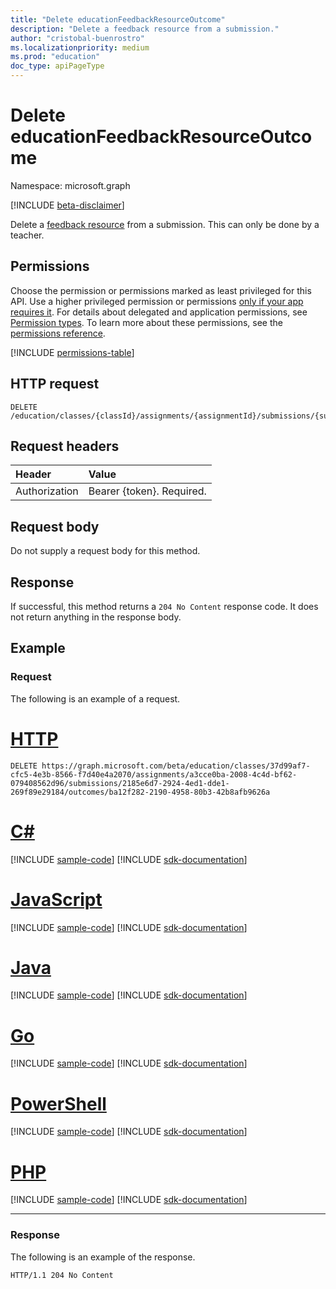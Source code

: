 ```yaml
---
title: "Delete educationFeedbackResourceOutcome"
description: "Delete a feedback resource from a submission."
author: "cristobal-buenrostro"
ms.localizationpriority: medium
ms.prod: "education"
doc_type: apiPageType
---
```


# Delete educationFeedbackResourceOutcome

Namespace: microsoft.graph

[!INCLUDE [beta-disclaimer](../../includes/beta-disclaimer.md)]

Delete a [feedback resource](../resources/educationfeedbackresourceoutcome.md) from a submission. This can only be done by a teacher.

## Permissions
Choose the permission or permissions marked as least privileged for this API. Use a higher privileged permission or permissions [only if your app requires it](/graph/permissions-overview#best-practices-for-using-microsoft-graph-permissions). For details about delegated and application permissions, see [Permission types](/graph/permissions-overview#permission-types). To learn more about these permissions, see the [permissions reference](/graph/permissions-reference).

<!-- { "blockType": "permissions", "name": "educationfeedbackresourceoutcome_delete" } -->
[!INCLUDE [permissions-table](../includes/permissions/educationfeedbackresourceoutcome-delete-permissions.md)]

## HTTP request
<!-- { "blockType": "ignored" } -->
```http
DELETE /education/classes/{classId}/assignments/{assignmentId}/submissions/{submissionId}/outcomes/{outcomeId}
```

## Request headers
| Header       | Value |
|:---------------|:--------|
| Authorization  | Bearer {token}. Required.  |

## Request body
Do not supply a request body for this method.

## Response
If successful, this method returns a `204 No Content` response code. It does not return anything in the response body.

## Example
### Request
The following is an example of a request.


# [HTTP](#tab/http)
<!-- {
  "blockType": "request",
  "name": "delete_educationfeedbackresourceoutcome"
}-->
```http
DELETE https://graph.microsoft.com/beta/education/classes/37d99af7-cfc5-4e3b-8566-f7d40e4a2070/assignments/a3cce0ba-2008-4c4d-bf62-079408562d96/submissions/2185e6d7-2924-4ed1-dde1-269f89e29184/outcomes/ba12f282-2190-4958-80b3-42b8afb9626a
```

# [C#](#tab/csharp)
[!INCLUDE [sample-code](../includes/snippets/csharp/delete-educationfeedbackresourceoutcome-csharp-snippets.md)]
[!INCLUDE [sdk-documentation](../includes/snippets/snippets-sdk-documentation-link.md)]

# [JavaScript](#tab/javascript)
[!INCLUDE [sample-code](../includes/snippets/javascript/delete-educationfeedbackresourceoutcome-javascript-snippets.md)]
[!INCLUDE [sdk-documentation](../includes/snippets/snippets-sdk-documentation-link.md)]

# [Java](#tab/java)
[!INCLUDE [sample-code](../includes/snippets/java/delete-educationfeedbackresourceoutcome-java-snippets.md)]
[!INCLUDE [sdk-documentation](../includes/snippets/snippets-sdk-documentation-link.md)]

# [Go](#tab/go)
[!INCLUDE [sample-code](../includes/snippets/go/delete-educationfeedbackresourceoutcome-go-snippets.md)]
[!INCLUDE [sdk-documentation](../includes/snippets/snippets-sdk-documentation-link.md)]

# [PowerShell](#tab/powershell)
[!INCLUDE [sample-code](../includes/snippets/powershell/delete-educationfeedbackresourceoutcome-powershell-snippets.md)]
[!INCLUDE [sdk-documentation](../includes/snippets/snippets-sdk-documentation-link.md)]

# [PHP](#tab/php)
[!INCLUDE [sample-code](../includes/snippets/php/delete-educationfeedbackresourceoutcome-php-snippets.md)]
[!INCLUDE [sdk-documentation](../includes/snippets/snippets-sdk-documentation-link.md)]

---

### Response
The following is an example of the response.

<!-- {
  "blockType": "response",
  "truncated": true
} -->
```http
HTTP/1.1 204 No Content
```

<!-- uuid: 8fcb5dbc-d5aa-4681-8e31-b001d5168d79
2022-05-06 14:57:30 UTC -->
<!--
{
  "type": "#page.annotation",
  "description": "Delete educationFeedbackResourceOutcome",
  "keywords": "",
  "section": "documentation",
  "tocPath": "",
  "suppressions": [
  ]
}
-->
